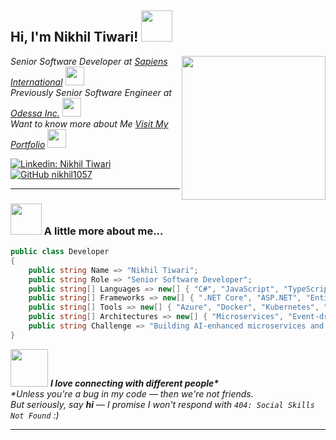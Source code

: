 <h2> Hi, I'm Nikhil Tiwari! <img src="https://media0.giphy.com/media/v1.Y2lkPTc5MGI3NjExajdsdDAza3kyb2UxaGZtazhmMWw0Y21mY2sxYnYzbHNzMjhpeng0bCZlcD12MV9pbnRlcm5hbF9naWZfYnlfaWQmY3Q9cw/TyjVA0RKyHznHqiTD1/giphy.gif" width="50"></h2>
<img align='right' src="https://media0.giphy.com/media/v1.Y2lkPTc5MGI3NjExc3l4czJwbGVqNGJ4a3VwY3dvODhkeXdoYWM1M2wzNGJyOHR4YTl0ZiZlcD12MV9pbnRlcm5hbF9naWZfYnlfaWQmY3Q9cw/Oj25fisQ3zhukVWY96/giphy.gif" width="230">

<p><em>Senior Software Developer at <a href="https://www.sapiens.com/">Sapiens International</a> <img src="https://media4.giphy.com/media/v1.Y2lkPTc5MGI3NjExeXdsbm1hdWtiajNyOW5vYnptY2pob2tvMWRoYWx5d2F1amFpOGxkeSZlcD12MV9pbnRlcm5hbF9naWZfYnlfaWQmY3Q9cw/2DMN31jEeBLVJQGXz6/giphy.gif" width="30"></br>Previously Senior Software Engineer at <a href="https://www.odessainc.com/">Odessa Inc.</a> <img src="https://media.giphy.com/media/WUlplcMpOCEmTGBtBW/giphy.gif" width="30">
</br>Want to know more about Me <a href="https://nikhil1057.github.io/Portfolio/">Visit My Portfolio</a> <img src="https://media1.giphy.com/media/v1.Y2lkPTc5MGI3NjExb2o4YWRubTdwN2xrZ2VkbTlwaWFvbGdwbThoeXQ1Z2x6azRrYmp4dyZlcD12MV9pbnRlcm5hbF9naWZfYnlfaWQmY3Q9cw/YckWAcjkSZ66d5P6Fh/giphy.gif" width="30"></em></p>

[![Linkedin: Nikhil Tiwari](https://img.shields.io/badge/-nikhiltiwari1057-blue?style=flat-square&logo=Linkedin&logoColor=white&link=https://www.linkedin.com/in/nikhiltiwari1057/)](https://www.linkedin.com/in/nikhiltiwari1057/)
[![GitHub nikhil1057](https://img.shields.io/github/followers/nikhil1057?label=follow&style=social)](https://github.com/nikhil1057)

---

### <img src="https://media.giphy.com/media/VgCDAzcKvsR6OM0uWg/giphy.gif" width="50"> A little more about me...

```csharp
public class Developer
{
    public string Name => "Nikhil Tiwari";
    public string Role => "Senior Software Developer";
    public string[] Languages => new[] { "C#", "JavaScript", "TypeScript", "SQL" };
    public string[] Frameworks => new[] { ".NET Core", "ASP.NET", "Entity Framework", "Angular" };
    public string[] Tools => new[] { "Azure", "Docker", "Kubernetes", "Redis", "RabbitMQ", "GitHub Actions" };
    public string[] Architectures => new[] { "Microservices", "Event-driven", "CQRS", "Clean Architecture" };
    public string Challenge => "Building AI-enhanced microservices and gamified platforms for learning.";
}

```

<img src="https://media.giphy.com/media/LnQjpWaON8nhr21vNW/giphy.gif" width="60"> <em><b>I love connecting with different people*</b>  
*Unless you're a bug in my code — then we're not friends.  
But seriously, say <b>hi</b> — I promise I won't respond with `404: Social Skills Not Found` :)</em>

---
